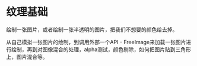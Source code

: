 # 纹理基础

绘制一张图片，或者绘制一张半透明的图片，把我们不想要的颜色给去掉。 

从自己模拟一张图片的绘制，到调用外部一个API - FreeImage来加载一张图片进行绘制，再到对图像混合的处理，alpha测试，颜色剔除，如何把图片贴到三角形上，图片混合等。

